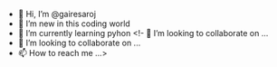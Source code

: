 - 👋 Hi, I’m @gairesaroj
- 👀 I’m new in this coding world
- 🌱 I’m currently learning pyhon
<!- 💞️ I’m looking to collaborate on ...
- 💞️ I’m looking to collaborate on ...
- 📫 How to reach me ...>

<!---
gairesaroj/gairesaroj is a ✨ special ✨ repository because its `README.md` (this file) appears on your GitHub profile.
You can click the Preview link to take a look at your changes.
--->
